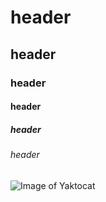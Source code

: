 # header
## header
### header
#### header
##### header
###### header

![Image of Yaktocat](https://octodex.github.com/images/yaktocat.png)
